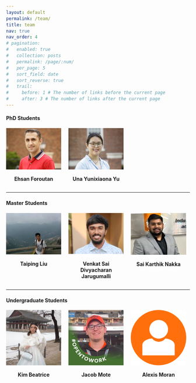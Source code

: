```yaml
---
layout: default
permalink: /team/
title: team
nav: true
nav_order: 4
# pagination:
#   enabled: true
#   collection: posts
#   permalink: /page/:num/
#   per_page: 5
#   sort_field: date
#   sort_reverse: true
#   trail:
#     before: 1 # The number of links before the current page
#     after: 3 # The number of links after the current page
---
```

#### PhD Students

<div style="display: flex; flex-wrap: wrap; gap: 20px;">
  <div style="text-align: center; width: 30%;">
    <img src="/assets/img/people/people_ehsan.jpg" alt="Ehsan Foroutan" style="width: 100%; height: auto;">
    <p><strong>Ehsan Foroutan</strong></p>
  </div>
  <div style="text-align: center; width: 30%;">
    <img src="/assets/img/people/yu_una.jpg" alt="Una Lixiaona Yu" style="width: 100%; height: auto;">
    <p><strong>Una Yunixiaona Yu</strong></p>
  </div>
  <!-- Add more students similarly -->
</div>

---
#### Master Students

<div style="display: flex; flex-wrap: wrap; gap: 20px;">
  <div style="text-align: center; width: 30%;">
    <img src="/assets/img/people/taiping.jpg" alt="Taiping Liu" style="width: 100%; height: auto;">
    <p><strong>Taiping Liu</strong></p>
  </div>
  <div style="text-align: center; width: 30%;">
    <img src="/assets/img/people/charen-small.jpeg" alt="Venkat Sai Divyacharan Jarugumalli" style="width: 100%; height: auto;">
    <p><strong>Venkat Sai Divyacharan Jarugumalli</strong></p>
  </div>
  <div style="text-align: center; width: 30%;">
    <img src="/assets/img/people/karthik-small.jpg" alt="Sai Karthik Nakka" style="width: 100%; height: auto;">
    <p><strong>Sai Karthik Nakka</strong></p>
  </div>
  <!-- Add more students similarly -->
</div>

---
#### Undergraduate Students

<div style="display: flex; flex-wrap: wrap; gap: 20px;">
  <div style="text-align: center; width: 30%;">
    <img src="/assets/img/people/kim_beatrice.jpg" alt="Kim Beatrice" style="width: 100%; height: auto;">
    <p><strong>Kim Beatrice</strong></p>
  </div>
  <div style="text-align: center; width: 30%;">
    <img src="/assets/img/people/jacob.jpg" alt="Jacob Mote" style="width: 100%; height: auto;">
    <p><strong>Jacob Mote</strong></p>
  </div>
  <div style="text-align: center; width: 30%;">
    <img src="/assets/img/people/nobody.png" alt="Alexis Moran" style="width: 100%; height: auto;">
    <p><strong>Alexis Moran</strong></p>
  </div>
  <!-- Add more students similarly -->
</div>
